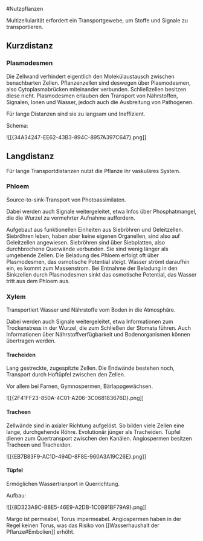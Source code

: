 #Nutzpflanzen 

Multizellularität erfordert ein Transportgewebe, um Stoffe und Signale zu transportieren. 

## Kurzdistanz

### Plasmodesmen

Die Zellwand verhindert eigentlich den Molekülaustausch zwischen benachbarten Zellen.
Pflanzenzellen sind deswegen über Plasmodesmen, also Cytoplasmabrücken miteinander verbunden. Schließzellen besitzen diese nicht. Plasmodesmen erlauben den Transport von Nährstoffen, Signalen, Ionen und Wasser, jedoch auch die Ausbreitung von Pathogenen.

Für lange Distanzen sind sie zu langsam und Ineffizient.

Schema:

![[{34A34247-EE62-43B3-894C-8957A397C647}.png]]

## Langdistanz

Für lange Transportdistanzen nutzt die Pflanze ihr vaskuläres System.

### Phloem

Source-to-sink-Transport von Photoassimilaten.

Dabei werden auch Signale weitergeleitet, etwa Infos über Phosphatmangel, die die Wurzel zu vermehrter Aufnahme auffordern.

Aufgebaut aus funktionellen Einheiten aus Siebröhren und Geleitzellen. Siebröhren leben, haben aber keine eigenen Organellen, sind also auf Geleitzellen angewiesen. Siebröhren sind über Siebplatten, also durchbrochene Querwände verbunden. Sie sind wenig länger als umgebende Zellen. Die Beladung des Phloem erfolgt oft über Plasmodesmen, das osmotische Potential steigt. Wasser strömt daraufhin ein, es kommt zum Massenstrom. Bei Entnahme der Beladung in den Sinkzellen durch Plasmodesmen sinkt das osmotische Potential, das Wasser tritt aus dem Phloem aus.

### Xylem

Transportiert Wasser und Nährstoffe vom Boden in die Atmosphäre.

Dabei werden auch Signale weitergeleitet, etwa Informationen zum Trockenstress in der Wurzel, die zum Schließen der Stomata führen. Auch Informationen über Nährstoffverfügbarkeit und Bodenorganismen können übertragen werden.

#### Tracheiden

Lang gestreckte, zugespitzte Zellen. Die Endwände bestehen noch, Transport durch Hoftüpfel zwischen den Zellen.

Vor allem bei Farnen, Gymnospermen, Bärlappgewächsen.

![[{2F41FF23-850A-4C01-A206-3C068183676D}.png]]

#### Tracheen

Zellwände sind in axialer Richtung aufgelöst. So bilden viele Zellen eine lange, durchgehende Röhre. Evolutionär jünger als Tracheiden. Tüpfel dienen zum Quertransport zwischen den Kanälen. Angiospermen besitzen Tracheen und Tracheiden.

![[{EB7B83F9-AC1D-494D-8F8E-960A3A19C26E}.png]]

#### Tüpfel

Ermöglichen Wassertranport in Querrichtung.

Aufbau:

![[{8D323A9C-B8E5-46E9-A2DB-1C0B91BF79A9}.png]]

Margo ist permeabel, Torus impermeabel. Angiospermen haben in der Regel keinen Torus, was das Risiko von [[Wasserhaushalt der Pflanze#Embolien]] erhöht.